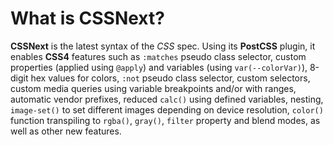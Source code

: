 # What is **CSSNext**?

**CSSNext** is the latest syntax of the _CSS_ spec. Using its **PostCSS** plugin, it enables **CSS4** features such as `:matches` pseudo class selector, custom properties (applied using `@apply`) and variables (using `var(--colorVar)`), 8-digit hex values for colors, `:not` pseudo class selector, custom selectors, custom media queries using variable breakpoints and/or with ranges, automatic vendor prefixes, reduced `calc()` using defined variables, nesting, `image-set()` to set different images depending on device resolution, `color()` function transpiling to `rgba()`, `gray()`, `filter` property and blend modes, as well as other new features.
